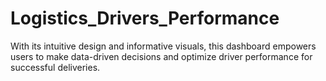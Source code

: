 # Logistics_Drivers_Performance
With its intuitive design and informative visuals, this dashboard empowers users to make data-driven decisions and optimize driver performance for successful deliveries.
